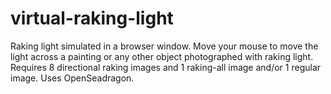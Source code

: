 # virtual-raking-light
Raking light simulated in a browser window. Move your mouse to move the light across a painting or any other object photographed with raking light. Requires 8 directional raking images and 1 raking-all image and/or 1 regular image. Uses OpenSeadragon.
